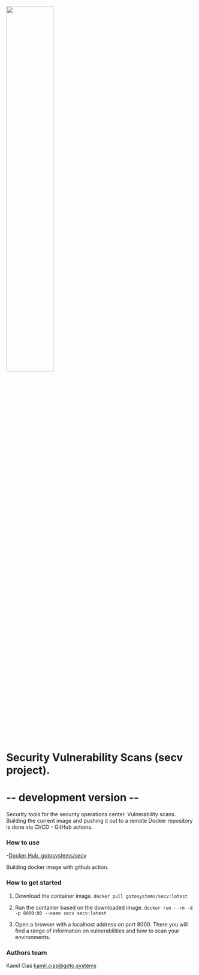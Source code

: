 <img src="https://public-pictures-of-project-go-company.s3.eu-central-1.amazonaws.com/github/docker-logo.png" width=50% height=50%>


# Security Vulnerability Scans (secv project).
# -- development version --
Security tools for the security operations center. Vulnerability scans. 
Building the current image and pushing it out to a remote Docker repository is done via CI/CD - GitHub actions.

### How to use
-[Docker Hub, gotosystems/secv](https://hub.docker.com/r/gotosystems/secv)

Building docker image with github action.

### How to get started
1) Download the container image.
```docker pull gotosystems/secv:latest```

2) Run the container based on the downloaded image.
```docker run --rm -d -p 8000:80 --name secv secv:latest```

3) Open a browser with a localhost address on port 8000.
There you will find a range of information on vulnerabilities and how to scan your environments.

### Authors team
Kamil Ciaś <kamil.cias@goto.systems>

